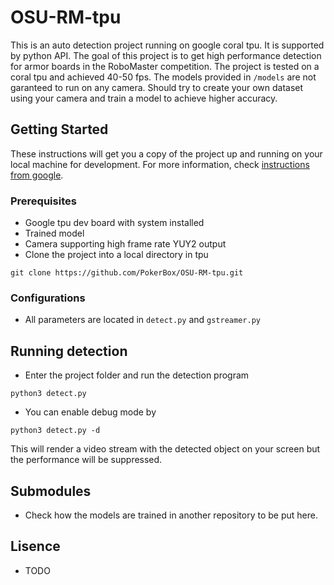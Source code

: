 # OSU-RM-tpu
This is an auto detection project running on google coral tpu. It is supported by python API. The goal of this project is to get high performance detection for armor boards in the RoboMaster competition. The project is tested on a coral tpu and achieved 40-50 fps. The models provided in ```/models``` are not garanteed to run on any camera. Should try to create your own dataset using your camera and train a model to achieve higher accuracy.

## Getting Started

These instructions will get you a copy of the project up and running on your local machine for development. For more information, check [instructions from google](https://coral.withgoogle.com/docs/dev-board/get-started/).

### Prerequisites

- Google tpu dev board with system installed
- Trained model
- Camera supporting high frame rate YUY2 output
- Clone the project into a local directory in tpu
```
git clone https://github.com/PokerBox/OSU-RM-tpu.git
```

### Configurations

- All parameters are located in ```detect.py``` and ```gstreamer.py```

## Running detection

- Enter the project folder and run the detection program
```
python3 detect.py
```

- You can enable debug mode by
```
python3 detect.py -d
```
This will render a video stream with the detected object on your screen but the performance will be suppressed. 

## Submodules

- Check how the models are trained in another repository to be put here.

## Lisence

- TODO
